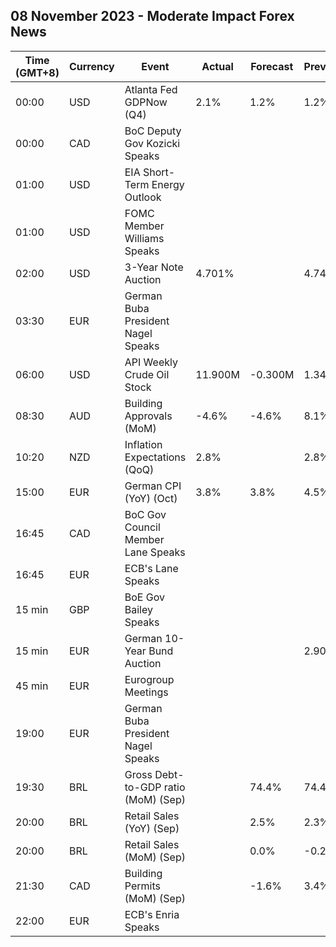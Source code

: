 ## 08 November 2023 - Moderate Impact Forex News

| Time (GMT+8) | Currency | Event | Actual | Forecast | Previous |
|------|----------|-------|--------|----------|----------|
| 00:00 | USD | Atlanta Fed GDPNow (Q4) | 2.1% | 1.2% | 1.2% |
| 00:00 | CAD | BoC Deputy Gov Kozicki Speaks |  |  |  |
| 01:00 | USD | EIA Short-Term Energy Outlook |  |  |  |
| 01:00 | USD | FOMC Member Williams Speaks |  |  |  |
| 02:00 | USD | 3-Year Note Auction | 4.701% |  | 4.740% |
| 03:30 | EUR | German Buba President Nagel Speaks |  |  |  |
| 06:00 | USD | API Weekly Crude Oil Stock | 11.900M | -0.300M | 1.347M |
| 08:30 | AUD | Building Approvals (MoM) | -4.6% | -4.6% | 8.1% |
| 10:20 | NZD | Inflation Expectations (QoQ) | 2.8% |  | 2.8% |
| 15:00 | EUR | German CPI (YoY) (Oct) | 3.8% | 3.8% | 4.5% |
| 16:45 | CAD | BoC Gov Council Member Lane Speaks |  |  |  |
| 16:45 | EUR | ECB's Lane Speaks |  |  |  |
| 15 min | GBP | BoE Gov Bailey Speaks |  |  |  |
| 15 min | EUR | German 10-Year Bund Auction |  |  | 2.900% |
| 45 min | EUR | Eurogroup Meetings |  |  |  |
| 19:00 | EUR | German Buba President Nagel Speaks |  |  |  |
| 19:30 | BRL | Gross Debt-to-GDP ratio (MoM) (Sep) |  | 74.4% | 74.4% |
| 20:00 | BRL | Retail Sales (YoY) (Sep) |  | 2.5% | 2.3% |
| 20:00 | BRL | Retail Sales (MoM) (Sep) |  | 0.0% | -0.2% |
| 21:30 | CAD | Building Permits (MoM) (Sep) |  | -1.6% | 3.4% |
| 22:00 | EUR | ECB's Enria Speaks |  |  |  |
